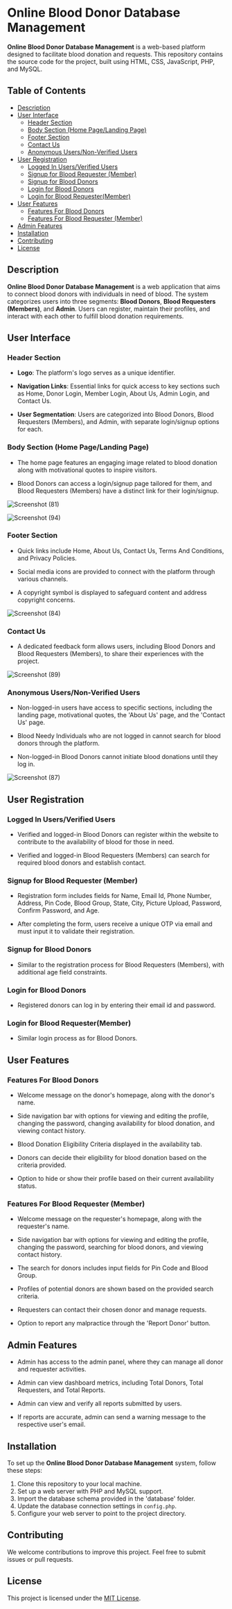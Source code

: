 # Online Blood Donor Database Management

**Online Blood Donor Database Management** is a web-based platform designed to facilitate blood donation and requests. This repository contains the source code for the project, built using HTML, CSS, JavaScript, PHP, and MySQL.

## Table of Contents

- [Description](#description)
- [User Interface](#user-interface)
  - [Header Section](#header-section)
  - [Body Section (Home Page/Landing Page)](#body-section-home-pagelanding-page)
  - [Footer Section](#footer-section)
  - [Contact Us](#contact-us)
  - [Anonymous Users/Non-Verified Users](#anonymous-usersnon-verified-users)
- [User Registration](#user-registration)
  - [Logged In Users/Verified Users](#logged-in-usersverified-users)
  - [Signup for Blood Requester (Member)](#signup-for-blood-requester-member)
  - [Signup for Blood Donors](#signup-for-blood-donors)
  - [Login for Blood Donors](#login-for-blood-donors)
  - [Login for Blood Requester(Member)](#login-for-blood-requestermember)
- [User Features](#user-features)
  - [Features For Blood Donors](#features-for-blood-donors)
  - [Features For Blood Requester (Member)](#features-for-blood-requester-member)
- [Admin Features](#admin-features)
- [Installation](#installation)
- [Contributing](#contributing)
- [License](#license)

## Description

**Online Blood Donor Database Management** is a web application that aims to connect blood donors with individuals in need of blood. The system categorizes users into three segments: **Blood Donors**, **Blood Requesters (Members)**, and **Admin**. Users can register, maintain their profiles, and interact with each other to fulfill blood donation requirements.

## User Interface

### Header Section

- **Logo**: The platform's logo serves as a unique identifier.

- **Navigation Links**: Essential links for quick access to key sections such as Home, Donor Login, Member Login, About Us, Admin Login, and Contact Us.

- **User Segmentation**: Users are categorized into Blood Donors, Blood Requesters (Members), and Admin, with separate login/signup options for each.

### Body Section (Home Page/Landing Page)

- The home page features an engaging image related to blood donation along with motivational quotes to inspire visitors.

- Blood Donors can access a login/signup page tailored for them, and Blood Requesters (Members) have a distinct link for their login/signup.

![Screenshot (81)](https://github.com/ruban117/Online-Blood-Donor-Database-Management-System/assets/102974324/d8f9db5b-1ec0-4635-bdbb-95344a8423eb)

![Screenshot (94)](https://github.com/ruban117/Online-Blood-Donor-Database-Management-System/assets/102974324/078ecd2d-c952-47c3-a2e7-f17f020a412d)


### Footer Section

- Quick links include Home, About Us, Contact Us, Terms And Conditions, and Privacy Policies.

- Social media icons are provided to connect with the platform through various channels.

- A copyright symbol is displayed to safeguard content and address copyright concerns.

![Screenshot (84)](https://github.com/ruban117/Online-Blood-Donor-Database-Management-System/assets/102974324/5557d60f-8289-4ac4-a66b-b1d3ff548715)


### Contact Us

- A dedicated feedback form allows users, including Blood Donors and Blood Requesters (Members), to share their experiences with the project.

![Screenshot (89)](https://github.com/ruban117/Online-Blood-Donor-Database-Management-System/assets/102974324/fb8917ac-22c2-4882-856b-ae1bbb8655b0)


### Anonymous Users/Non-Verified Users

- Non-logged-in users have access to specific sections, including the landing page, motivational quotes, the 'About Us' page, and the 'Contact Us' page.

- Blood Needy Individuals who are not logged in cannot search for blood donors through the platform.

- Non-logged-in Blood Donors cannot initiate blood donations until they log in.

![Screenshot (87)](https://github.com/ruban117/Online-Blood-Donor-Database-Management-System/assets/102974324/9ea5ed94-78c0-450c-a078-173914c3c7c6)

## User Registration

### Logged In Users/Verified Users

- Verified and logged-in Blood Donors can register within the website to contribute to the availability of blood for those in need.

- Verified and logged-in Blood Requesters (Members) can search for required blood donors and establish contact.

### Signup for Blood Requester (Member)

- Registration form includes fields for Name, Email Id, Phone Number, Address, Pin Code, Blood Group, State, City, Picture Upload, Password, Confirm Password, and Age.

- After completing the form, users receive a unique OTP via email and must input it to validate their registration.

### Signup for Blood Donors

- Similar to the registration process for Blood Requesters (Members), with additional age field constraints.

### Login for Blood Donors

- Registered donors can log in by entering their email id and password.

### Login for Blood Requester(Member)

- Similar login process as for Blood Donors.

## User Features

### Features For Blood Donors

- Welcome message on the donor's homepage, along with the donor's name.

- Side navigation bar with options for viewing and editing the profile, changing the password, changing availability for blood donation, and viewing contact history.

- Blood Donation Eligibility Criteria displayed in the availability tab.

- Donors can decide their eligibility for blood donation based on the criteria provided.

- Option to hide or show their profile based on their current availability status.

### Features For Blood Requester (Member)

- Welcome message on the requester's homepage, along with the requester's name.

- Side navigation bar with options for viewing and editing the profile, changing the password, searching for blood donors, and viewing contact history.

- The search for donors includes input fields for Pin Code and Blood Group.

- Profiles of potential donors are shown based on the provided search criteria.

- Requesters can contact their chosen donor and manage requests.

- Option to report any malpractice through the 'Report Donor' button.

## Admin Features

- Admin has access to the admin panel, where they can manage all donor and requester activities.

- Admin can view dashboard metrics, including Total Donors, Total Requesters, and Total Reports.

- Admin can view and verify all reports submitted by users.

- If reports are accurate, admin can send a warning message to the respective user's email.

## Installation

To set up the **Online Blood Donor Database Management** system, follow these steps:

1. Clone this repository to your local machine.
2. Set up a web server with PHP and MySQL support.
3. Import the database schema provided in the 'database' folder.
4. Update the database connection settings in `config.php`.
5. Configure your web server to point to the project directory.

## Contributing

We welcome contributions to improve this project. Feel free to submit issues or pull requests.

## License

This project is licensed under the [MIT License](LICENSE).
